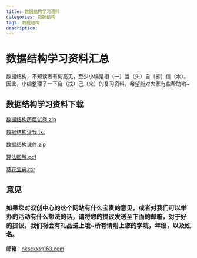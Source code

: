 ```yaml
---
title: 数据结构学习资料
categories: 数据结构
tags: 数据结构
description: 
---
```


# 数据结构学习资料汇总

数据结构，不知读者有何高见，至少小编是相（一）当（头）自（雾）信（水）。
因此，小编整理了一下自（找）己（来）的复习资料，希望能对大家有些帮助哟~

<!--more-->

## 数据结构学习资料下载

[数据结构历届试卷.zip](https://gitee.com/nksckx/shujujiegou/raw/master/数据结构历届试卷.zip)

[数据结构读我.txt](https://gitee.com/nksckx/shujujiegou/raw/master/数据结构读我.txt)

[数据结构课件.zip](https://gitee.com/nksckx/shujujiegou/raw/master/数据结构课件.zip)

[算法图解.pdf](https://gitee.com/nksckx/shujujiegou/raw/master/算法图解.pdf)

[葵花宝典.rar](https://gitee.com/nksckx/shujujiegou/raw/master/葵花宝典.rar)

## 意见

### 如果您对双创中心的这个网站有什么宝贵的意见，或者对我们可以举办的活动有什么想法的话，请将您的提议发送至下面的邮箱，对于好的提议，我们将会有礼品送上哦~所有请附上您的学院，年级，以及姓名。

**邮箱**：nksckx@163.com
